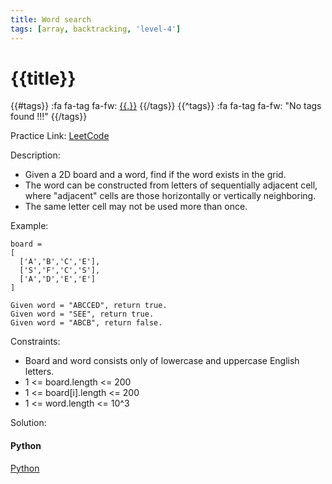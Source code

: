 ```yaml
---
title: Word search
tags: [array, backtracking, 'level-4']
---
```


# {{title}}

{{#tags}}
:fa fa-tag fa-fw: [{{.}}]({{tagspath}}/{{.}})
{{/tags}}
{{^tags}}
:fa fa-tag fa-fw: "No tags found !!!"
{{/tags}}

Practice Link: [LeetCode](https://leetcode.com/problems/word-search/)

Description:

- Given a 2D board and a word, find if the word exists in the grid.
- The word can be constructed from letters of sequentially adjacent cell, where "adjacent" cells are those horizontally or vertically neighboring.
- The same letter cell may not be used more than once.

Example:

```text
board =
[
  ['A','B','C','E'],
  ['S','F','C','S'],
  ['A','D','E','E']
]

Given word = "ABCCED", return true.
Given word = "SEE", return true.
Given word = "ABCB", return false.
```

Constraints:

- Board and word consists only of lowercase and uppercase English letters.
- 1 <= board.length <= 200
- 1 <= board[i].length <= 200
- 1 <= word.length <= 10^3

Solution:

<!-- tabs:start -->
#### **Python**

[Python](../pycode/array/word-search.py ':include :type=code')
<!-- tabs:end -->
